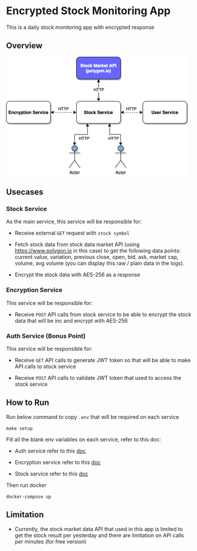 # Encrypted Stock Monitoring App

This is a daily stock monitoring app with encrypted response

## Overview

![image](overview.png)

## Usecases

### Stock Service

As the main service, this service will be responsible for:

- Receive external `GET` request with `stock symbol`

- Fetch stock data from stock data market API (using https://www.polygon.io in this case) to get the following data points: current value, variation, previous close,
  open, bid, ask, market cap, volume, avg volume (you can display this raw / plain data in
  the logs).
  
- Encrypt the stock data with AES-256 as a response

### Encryption Service

This service will be responsible for:

- Receive `POST` API calls from stock service to be able to encrypt the stock data that will be inc and encrypt with AES-256 

### Auth Service (Bonus Point)

This service will be responsible for:

- Receive `GET` API calls to generate JWT token so that will be able to make API calls to stock service

- Receive `POST` API calls to validate JWT token that used to access the stock service

## How to Run

Run below command to copy `.env` that will be required on each service

```shell
make setup
```

Fill all the blank env variables on each service, refer to this doc:

- Auth service refer to this [doc](auth_service/README.md)
  
- Encryption service refer to this [doc](auth_service/README.md)
  
- Stock service refer to this [doc](auth_service/README.md)

Then run docker

```shell
docker-compose up
```

## Limitation

- Currently, the stock market data API that used in this app is limited to get the stock result per yesterday and there are limitation on API calls per minutes (for free version)
